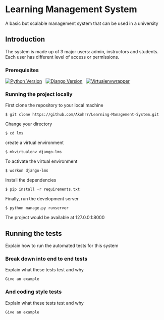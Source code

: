 # Learning Management System

A basic but scalable management system that can be used in a university

## Introduction

The system is made up of 3 major users: admin, instructors and students. Each user has different level of access or permissions.

### Prerequisites

[![Python Version](https://img.shields.io/badge/python-3.6-brightgreen.svg)](https://python.org) &nbsp;
[![Django Version](https://img.shields.io/badge/django-1.11-brightgreen.svg)](https://djangoproject.com) &nbsp;
[![Virtualenvwrapper](https://img.shields.io/badge/virtualenvwrapper-stable-brightgreen.svg)](http://virtualenvwrapper.readthedocs.io/en/latest/install.html)



### Running the project locally

First clone the repository to your local machine

```
$ git clone https://github.com/Akohrr/Learning-Management-System.git
```

Change your directory

```
$ cd lms
```

create a virtual environment

```
$ mkvirtualenv django-lms
```

To activate the virtual environment

```
$ workon django-lms
```

Install the dependencies

```
$ pip install -r requirements.txt
```

Finally, run the development server

```
$ python manage.py runserver
```

The project would be available at 127.0.0.1:8000

## Running the tests

Explain how to run the automated tests for this system

### Break down into end to end tests

Explain what these tests test and why

```
Give an example
```

### And coding style tests

Explain what these tests test and why

```
Give an example
```
